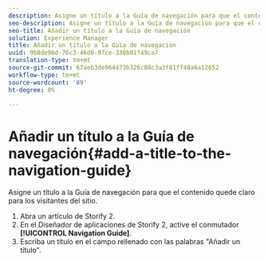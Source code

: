 ```yaml
---
description: Asigne un título a la Guía de navegación para que el contenido quede claro para los visitantes del sitio.
seo-description: Asigne un título a la Guía de navegación para que el contenido quede claro para los visitantes del sitio.
seo-title: Añadir un título a la Guía de navegación
solution: Experience Manager
title: Añadir un título a la Guía de navegación
uuid: 9b8de96d-76c3-46d0-97ce-338b01f49ca7
translation-type: tm+mt
source-git-commit: 67aeb3de964473b326c88c3a3f81ff48a6a12652
workflow-type: tm+mt
source-wordcount: '89'
ht-degree: 0%

---
```



# Añadir un título a la Guía de navegación{#add-a-title-to-the-navigation-guide}

Asigne un título a la Guía de navegación para que el contenido quede claro para los visitantes del sitio.

1. Abra un artículo de Storify 2.
1. En el Diseñador de aplicaciones de Storify 2, active el conmutador **[!UICONTROL Navigation Guide]**.
1. Escriba un título en el campo rellenado con las palabras &quot;Añadir un título&quot;.
